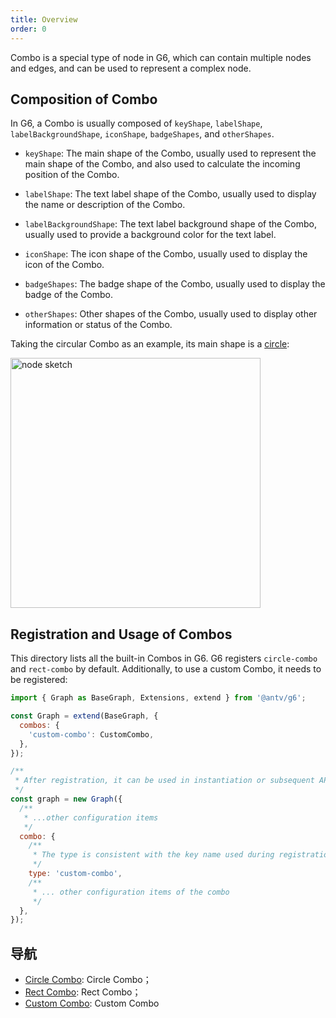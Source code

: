 ```yaml
---
title: Overview
order: 0
---
```


Combo is a special type of node in G6, which can contain multiple nodes and edges, and can be used to represent a complex node.

## Composition of Combo

In G6, a Combo is usually composed of `keyShape`, `labelShape`, `labelBackgroundShape`, `iconShape`, `badgeShapes`, and `otherShapes`.

- `keyShape`: The main shape of the Combo, usually used to represent the main shape of the Combo, and also used to calculate the incoming position of the Combo.

- `labelShape`: The text label shape of the Combo, usually used to display the name or description of the Combo.

- `labelBackgroundShape`: The text label background shape of the Combo, usually used to provide a background color for the text label.

- `iconShape`: The icon shape of the Combo, usually used to display the icon of the Combo.

- `badgeShapes`: The badge shape of the Combo, usually used to display the badge of the Combo.

- `otherShapes`: Other shapes of the Combo, usually used to display other information or status of the Combo.

Taking the circular Combo as an example, its main shape is a [circle](/en/apis/shape/circle-style-props):

<img src="https://mdn.alipayobjects.com/huamei_qa8qxu/afts/img/A*foPeQq6rm54AAAAAAAAAAAAADmJ7AQ/original" alt="node sketch" width="400" />

## Registration and Usage of Combos

This directory lists all the built-in Combos in G6. G6 registers `circle-combo` and `rect-combo` by default. Additionally, to use a custom Combo, it needs to be registered:

```javascript
import { Graph as BaseGraph, Extensions, extend } from '@antv/g6';

const Graph = extend(BaseGraph, {
  combos: {
    'custom-combo': CustomCombo,
  },
});

/**
 * After registration, it can be used in instantiation or subsequent API calls
 */
const graph = new Graph({
  /**
   * ...other configuration items
   */
  combo: {
    /**
     * The type is consistent with the key name used during registration
     */
    type: 'custom-combo',
    /**
     * ... other configuration items of the combo
     */
  },
});
```

## 导航

- [Circle Combo](./CircleCombo.en.md): Circle Combo；
- [Rect Combo](./RectCombo.en.md): Rect Combo；
- [Custom Combo](./CustomCombo.en.md): Custom Combo
